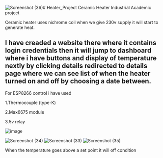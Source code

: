 ![Screenshot (36)](https://github.com/sakthiadhu452/Heater_Project/assets/155182564/f549434f-ca4b-48d9-a7e2-14f3dd78ffa7)# Heater_Project
Ceramic Heater Industrial Academic project

Ceramic heater uses nichrome coil when we give 230v supply it will start to generate heat.

## I have creaded a website there where it contains login credentials then it will jump to dashboard where i have buttons and display of temperature nextly by clicking details redirected to details page where we can see list of when the heater turned on and off by choosing a date between.

For ESP8266 control i have used

1.Thermocouple (type-K) <br>

2.Max6675 module  <br>

3.5v relay

![image](https://github.com/sakthiadhu452/Heater_Project/assets/155182564/24f4b240-752e-424b-870d-d7c04e82e9fe)



![Screenshot (34)](https://github.com/sakthiadhu452/Heater_Project/assets/155182564/d0e2b4f2-36ed-49a4-8f2f-40d0691e777a)
![Screenshot (33)](https://github.com/sakthiadhu452/Heater_Project/assets/155182564/7db0d507-220f-418a-a864-116a7b307c8a)
![Screenshot (35)](https://github.com/sakthiadhu452/Heater_Project/assets/155182564/9ebd7121-fb24-40eb-96e4-a9457d4f21ad)




When the temperature goes above a set point it will off condition 
